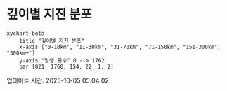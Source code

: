 # 깊이별 지진 분포

```mermaid
xychart-beta
    title "깊이별 지진 분포"
    x-axis ["0-10km", "11-30km", "31-70km", "71-150km", "151-300km", "300km+"]
    y-axis "발생 횟수" 0 --> 1762
    bar [821, 1760, 154, 22, 1, 2]
```

업데이트 시간: 2025-10-05 05:04:02
